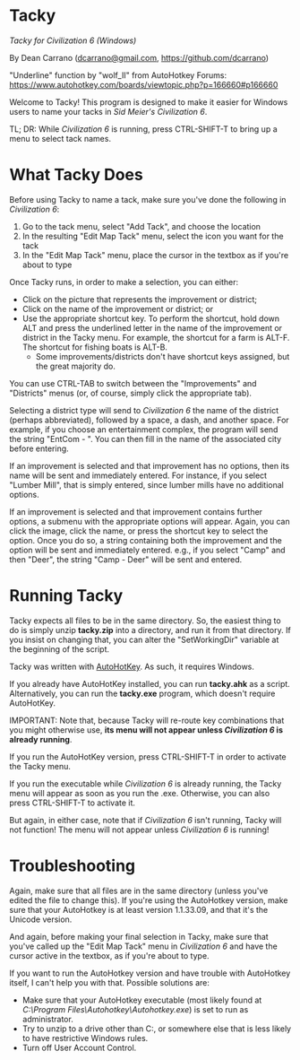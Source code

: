 # Tacky
_Tacky for Civilization 6 (Windows)_

 By Dean Carrano (dcarrano@gmail.com, https://github.com/dcarrano)
 
 "Underline" function by "wolf_II" from AutoHotkey Forums: https://www.autohotkey.com/boards/viewtopic.php?p=166660#p166660

Welcome to Tacky! This program is designed to make it easier for Windows users to name your tacks in _Sid Meier's Civilization 6_.

TL; DR: While _Civilization 6_ is running, press CTRL-SHIFT-T to bring up a menu to select tack names.

<h1>What Tacky Does</h1>

Before using Tacky to name a tack, make sure you've done the following in _Civilization 6_:
1. Go to the tack menu, select "Add Tack", and choose the location
1. In the resulting "Edit Map Tack" menu, select the icon you want for the tack
1. In the "Edit Map Tack" menu, place the cursor in the textbox as if you're about to type

Once Tacky runs, in order to make a selection, you can either:

* Click on the picture that represents the improvement or district;
* Click on the name of the improvement or district; or
* Use the appropriate shortcut key. To perform the shortcut, hold down ALT and press the underlined letter in the name of the improvement or district in the Tacky menu. For example, the shortcut for a farm is ALT-F. The shortcut for fishing boats is ALT-B. 
  * Some improvements/districts don't have shortcut keys assigned, but the great majority do.

You can use CTRL-TAB to switch between the "Improvements" and "Districts" menus (or, of course, simply click the appropriate tab).

Selecting a district type will send to _Civilization 6_ the name of the district (perhaps abbreviated), followed by a space, a dash, and another space. For example, if you choose an entertainment complex, the program will send the string "EntCom - ". You can then fill in the name of the associated city before entering.

If an improvement is selected and that improvement has no options, then its name will be sent and immediately entered. For instance, if you select "Lumber Mill", that is simply entered, since lumber mills have no additional options.

If an improvement is selected and that improvement contains further options, a submenu with the appropriate options will appear. Again, you can click the image, click the name, or press the shortcut key to select the option. Once you do so, a string containing both the improvement and the option will be sent and immediately entered. e.g., if you select "Camp" and then "Deer", the string "Camp - Deer" will be sent and entered.

<h1>Running Tacky</h1>

Tacky expects all files to be in the same directory. So, the easiest thing to do is simply unzip **tacky.zip** into a directory, and run it from that directory. If you insist on changing that, you can alter the "SetWorkingDir" variable at the beginning of the script.

Tacky was written with [AutoHotKey](https://www.autohotkey.com). As such, it requires Windows.

If you already have AutoHotKey installed, you can run **tacky.ahk** as a script. Alternatively, you can run the **tacky.exe** program, which doesn't require AutoHotKey.

IMPORTANT: Note that, because Tacky will re-route key combinations that you might otherwise use, **its menu will not appear unless _Civilization 6_ is already running**.

If you run the AutoHotKey version, press CTRL-SHIFT-T in order to activate the Tacky menu. 

If you run the executable while _Civilization 6_ is already running, the Tacky menu will appear as soon as you run the .exe. Otherwise, you can also press CTRL-SHIFT-T to activate it. 

But again, in either case, note that if _Civilization 6_ isn't running, Tacky will not function! The menu will not appear unless _Civilization 6_ is running!

<h1>Troubleshooting</h1>

Again, make sure that all files are in the same directory (unless you've edited the file to change this). If you're using the AutoHotkey version, make sure that your AutoHotkey is at least version 1.1.33.09, and that it's the Unicode version.

And again, before making your final selection in Tacky, make sure that you've called up the "Edit Map Tack" menu in _Civilization 6_ and have the cursor active in the textbox, as if you're about to type.

If you want to run the AutoHotkey version and have trouble with AutoHotkey itself, I can't help you with that. Possible solutions are:

* Make sure that your AutoHotkey executable (most likely found at _C:\Program Files\Autohotkey\Autohotkey.exe_) is set to run as administrator.
* Try to unzip to a drive other than C:, or somewhere else that is less likely to have restrictive Windows rules.
* Turn off User Account Control. 
